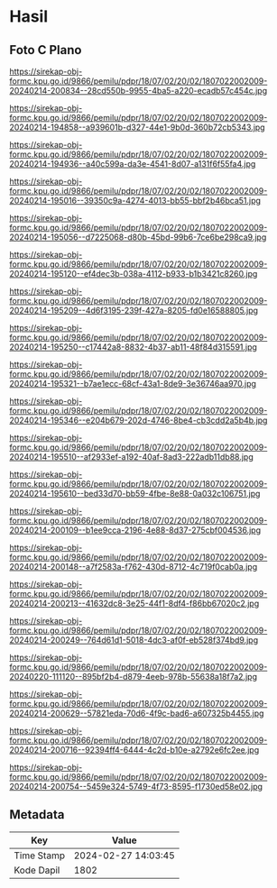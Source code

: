 # Hasil

## Foto C Plano

https://sirekap-obj-formc.kpu.go.id/9866/pemilu/pdpr/18/07/02/20/02/1807022002009-20240214-200834--28cd550b-9955-4ba5-a220-ecadb57c454c.jpg

https://sirekap-obj-formc.kpu.go.id/9866/pemilu/pdpr/18/07/02/20/02/1807022002009-20240214-194858--a939601b-d327-44e1-9b0d-360b72cb5343.jpg

https://sirekap-obj-formc.kpu.go.id/9866/pemilu/pdpr/18/07/02/20/02/1807022002009-20240214-194936--a40c599a-da3e-4541-8d07-a131f6f55fa4.jpg

https://sirekap-obj-formc.kpu.go.id/9866/pemilu/pdpr/18/07/02/20/02/1807022002009-20240214-195016--39350c9a-4274-4013-bb55-bbf2b46bca51.jpg

https://sirekap-obj-formc.kpu.go.id/9866/pemilu/pdpr/18/07/02/20/02/1807022002009-20240214-195056--d7225068-d80b-45bd-99b6-7ce6be298ca9.jpg

https://sirekap-obj-formc.kpu.go.id/9866/pemilu/pdpr/18/07/02/20/02/1807022002009-20240214-195120--ef4dec3b-038a-4112-b933-b1b3421c8260.jpg

https://sirekap-obj-formc.kpu.go.id/9866/pemilu/pdpr/18/07/02/20/02/1807022002009-20240214-195209--4d6f3195-239f-427a-8205-fd0e16588805.jpg

https://sirekap-obj-formc.kpu.go.id/9866/pemilu/pdpr/18/07/02/20/02/1807022002009-20240214-195250--c17442a8-8832-4b37-ab11-48f84d315591.jpg

https://sirekap-obj-formc.kpu.go.id/9866/pemilu/pdpr/18/07/02/20/02/1807022002009-20240214-195321--b7ae1ecc-68cf-43a1-8de9-3e36746aa970.jpg

https://sirekap-obj-formc.kpu.go.id/9866/pemilu/pdpr/18/07/02/20/02/1807022002009-20240214-195346--e204b679-202d-4746-8be4-cb3cdd2a5b4b.jpg

https://sirekap-obj-formc.kpu.go.id/9866/pemilu/pdpr/18/07/02/20/02/1807022002009-20240214-195510--af2933ef-a192-40af-8ad3-222adb11db88.jpg

https://sirekap-obj-formc.kpu.go.id/9866/pemilu/pdpr/18/07/02/20/02/1807022002009-20240214-195610--bed33d70-bb59-4fbe-8e88-0a032c106751.jpg

https://sirekap-obj-formc.kpu.go.id/9866/pemilu/pdpr/18/07/02/20/02/1807022002009-20240214-200109--b1ee9cca-2196-4e88-8d37-275cbf004536.jpg

https://sirekap-obj-formc.kpu.go.id/9866/pemilu/pdpr/18/07/02/20/02/1807022002009-20240214-200148--a7f2583a-f762-430d-8712-4c719f0cab0a.jpg

https://sirekap-obj-formc.kpu.go.id/9866/pemilu/pdpr/18/07/02/20/02/1807022002009-20240214-200213--41632dc8-3e25-44f1-8df4-f86bb67020c2.jpg

https://sirekap-obj-formc.kpu.go.id/9866/pemilu/pdpr/18/07/02/20/02/1807022002009-20240214-200249--764d61d1-5018-4dc3-af0f-eb528f374bd9.jpg

https://sirekap-obj-formc.kpu.go.id/9866/pemilu/pdpr/18/07/02/20/02/1807022002009-20240220-111120--895bf2b4-d879-4eeb-978b-55638a18f7a2.jpg

https://sirekap-obj-formc.kpu.go.id/9866/pemilu/pdpr/18/07/02/20/02/1807022002009-20240214-200629--57821eda-70d6-4f9c-bad6-a607325b4455.jpg

https://sirekap-obj-formc.kpu.go.id/9866/pemilu/pdpr/18/07/02/20/02/1807022002009-20240214-200716--92394ff4-6444-4c2d-b10e-a2792e6fc2ee.jpg

https://sirekap-obj-formc.kpu.go.id/9866/pemilu/pdpr/18/07/02/20/02/1807022002009-20240214-200754--5459e324-5749-4f73-8595-f1730ed58e02.jpg


## Metadata

| Key        | Value               |
| ---------- | ------------------- |
| Time Stamp | 2024-02-27 14:03:45 |
| Kode Dapil | 1802                |



